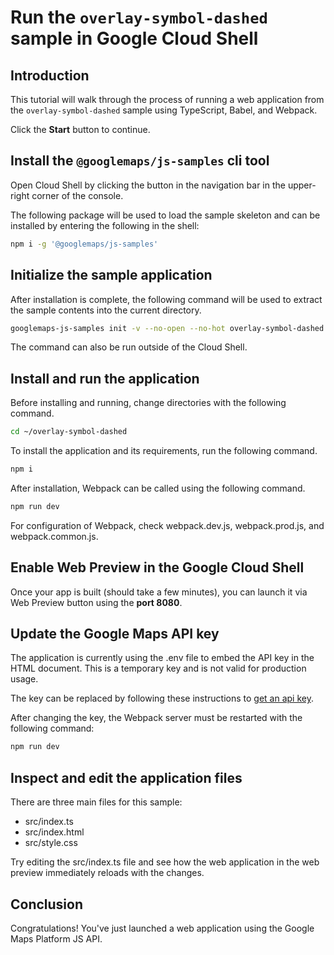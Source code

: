 # Run the `overlay-symbol-dashed` sample in Google Cloud Shell

<walkthrough-tutorial-duration duration="10"/>

## Introduction

This tutorial will walk through the process of running a web application from
the `overlay-symbol-dashed` sample using TypeScript, Babel, and Webpack.

Click the **Start** button to continue.

## Install the `@googlemaps/js-samples` cli tool

Open Cloud Shell by clicking the
<walkthrough-cloud-shell-icon></walkthrough-cloud-shell-icon> button in the
navigation bar in the upper-right corner of the console.

The following package will be used to load the sample skeleton and can be
installed by entering the following in the shell:

```bash
npm i -g '@googlemaps/js-samples'
```

## Initialize the sample application

After installation is complete, the following command will be used to extract
the sample contents into the current directory.

```bash
googlemaps-js-samples init -v --no-open --no-hot overlay-symbol-dashed ~/overlay-symbol-dashed
```

The command can also be run outside of the Cloud Shell.

## Install and run the application

Before installing and running, change directories with the following command.

```bash
cd ~/overlay-symbol-dashed
```

To install the application and its requirements, run the following command.

```bash
npm i
```

After installation, Webpack can be called using the following command.

```bash
npm run dev
```

For configuration of Webpack, check
<walkthrough-editor-open-file filePath="overlay-symbol-dashed/webpack.dev.js">webpack.dev.js</walkthrough-editor-open-file>,
<walkthrough-editor-open-file filePath="overlay-symbol-dashed/webpack.prod.js">webpack.prod.js</walkthrough-editor-open-file>,
and
<walkthrough-editor-open-file filePath="overlay-symbol-dashed/webpack.common.js">webpack.common.js</walkthrough-editor-open-file>.

## Enable Web Preview in the Google Cloud Shell

Once your app is built (should take a few minutes), you can launch it via
<walkthrough-spotlight-pointer target="cloudshell" spotlightId="devshell-web-preview-button">Web
Preview button</walkthrough-spotlight-pointer> using the **port 8080**.

## Update the Google Maps API key

The application is currently using the
<walkthrough-editor-open-file filePath="overlay-symbol-dashed/.env">.env</walkthrough-editor-open-file>
file to embed the API key in the HTML document. This is a temporary key and is
not valid for production usage.

The key can be replaced by following these instructions to
[get an api key](https://developers.google.com/maps/documentation/javascript/get-api-key).

After changing the key, the Webpack server must be restarted with the following
command:

```bash
npm run dev
```

## Inspect and edit the application files

There are three main files for this sample:

*   <walkthrough-editor-open-file filePath="overlay-symbol-dashed/src/index.ts">src/index.ts</walkthrough-editor-open-file>
*   <walkthrough-editor-open-file filePath="overlay-symbol-dashed/src/index.html">src/index.html</walkthrough-editor-open-file>
*   <walkthrough-editor-open-file filePath="overlay-symbol-dashed/src/style.css">src/style.css</walkthrough-editor-open-file>

Try editing the <walkthrough-editor-open-file filePath="overlay-symbol-dashed/src/index.ts">src/index.ts</walkthrough-editor-open-file> file and see how the web application in the web preview immediately reloads with the changes.

## Conclusion

<walkthrough-conclusion-trophy></walkthrough-conclusion-trophy>

Congratulations! You've just launched a web application using the Google Maps
Platform JS API.
